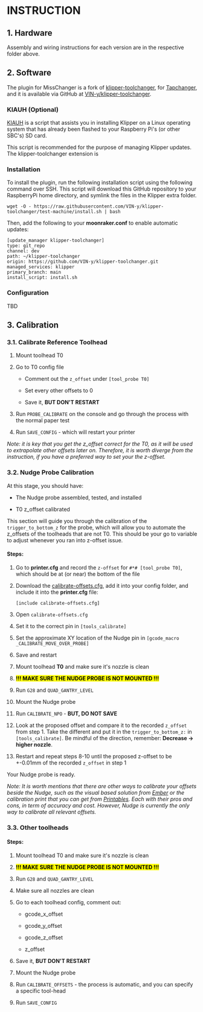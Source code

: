 # INSTRUCTION

## 1. Hardware

Assembly and wiring instructions for each version are in the respective folder above.

## 2. Software

The plugin for MissChanger is a fork of [klipper-toolchanger](https://github.com/viesturz/klipper-toolchanger), for [Tapchanger](https://github.com/viesturz/tapchanger), and it is available via GitHub at [VIN-y/klipper-toolchanger](https://github.com/VIN-y/klipper-toolchanger).

### KIAUH (Optional)

[KIAUH](https://github.com/dw-0/kiauh) is a script that assists you in installing Klipper on a Linux operating system that has already been flashed to your Raspberry Pi's (or other SBC's) SD card.

This script is recommended for the purpose of managing Klipper updates. The klipper-toolchanger extension is 

### Installation

To install the plugin, run the following installation script using the following command over SSH. This script will download this GitHub repository to your RaspberryPi home directory, and symlink the files in the Klipper extra folder.

```
wget -O - https://raw.githubusercontent.com/VIN-y/klipper-toolchanger/test-machine/install.sh | bash
```

Then, add the following to your **moonraker.conf** to enable automatic updates:

```
[update_manager klipper-toolchanger]
type: git_repo
channel: dev
path: ~/klipper-toolchanger
origin: https://github.com/VIN-y/klipper-toolchanger.git
managed_services: klipper
primary_branch: main
install_script: install.sh
```

### Configuration

TBD

## 3. Calibration

### 3.1. Calibrate Reference Toolhead

1. Mount toolhead T0

2. Go to T0  config file
   
   - Comment out the `z_offset` under `[tool_probe T0]` 
   
   - Set every other offsets to 0
   
   - Save it, **BUT DON'T RESTART**

3. Run `PROBE_CALIBRATE` on the console and go through the process with the normal paper test

4. Run `SAVE_CONFIG` - which will restart your printer

*Note: it is key that you get the z_offset correct for the T0, as it will be used to extrapolate other offsets later on. Therefore, it is worth diverge from the instruction, if you have a preferred way to set your the z-offset.*

### 3.2. Nudge Probe Calibration

At this stage, you should have:

- The Nudge probe assembled, tested, and installed

- T0 z_offset calibrated

This section will guide you through the calibration of the `trigger_to_bottom_z` for the probe, which will allow you to automate the z_offsets of the toolheads that are not T0. This should be your go to variable to adjust whenever you ran into z-offset issue.

#### Steps:

1. Go to **printer.cfg** and record the `z-offset` for `#*# [tool_probe T0]`, which should be at (or near) the bottom of the file

2. Download the [calibrate-offsets.cfg](https://github.com/VIN-y/MissChanger/blob/main/Software/calibrate-offsets.cfg), add it into your config folder, and include it into the **printer.cfg** file:
   
   ```
   [include calibrate-offsets.cfg]
   ```

3. Open `calibrate-offsets.cfg`

4. Set it to the correct pin in `[tools_calibrate]`

5. Set the approximate XY location of the Nudge pin in `[gcode_macro _CALIBRATE_MOVE_OVER_PROBE]`

6. Save and restart

7. Mount toolhead **T0** and make sure it's nozzle is clean

8. **<mark>!!! MAKE SURE THE NUDGE PROBE IS NOT MOUNTED !!!</mark>** 

9. Run `G28` and `QUAD_GANTRY_LEVEL`

10. Mount the Nudge probe

11. Run `CALIBRATE_NPO` - **BUT, DO NOT SAVE**

12. Look at the proposed offset and compare it to the recorded `z_offset` from step 1. Take the different and put it in the `trigger_to_bottom_z:` in `[tools_calibrate]`. Be mindful of the direction, remember: **Decrease -> higher nozzle**.

13. Restart and repeat steps 8-10 until the proposed z-offset to be +-0.01mm of the recorded `z_offset` in step 1

Your Nudge probe is ready. 

*Note: It is worth mentions that there are other ways to calibrate your offsets beside the Nudge, such as the visual based solution from [Ember](https://www.emberprototypes.com/products/cxc) or the calibration print that you can get from [Printables](https://www.printables.com/model/201707-x-y-and-z-calibration-tool-for-idex-dual-extruder-). Each with their pros and cons, in term of accuracy and cost. However, Nudge is currently the only way to calibrate all relevant offsets.*

### 3.3. Other toolheads

#### Steps:

1. Mount toolhead T0 and make sure it's nozzle is clean

2. <mark>**!!! MAKE SURE THE NUDGE PROBE IS NOT MOUNTED !!!**</mark> 

3. Run `G28` and `QUAD_GANTRY_LEVEL`

4. Make sure all nozzles are clean

5. Go to each toolhead config, comment out:
   
   - gcode_x_offset
   
   - gcode_y_offset
   
   - gcode_z_offset
   
   - z_offset

6. Save it, **BUT DON'T RESTART**

7. Mount the Nudge probe

8. Run `CALIBRATE_OFFSETS` - the process is automatic, and you can specify a specific tool-head

9. Run `SAVE_CONFIG`
